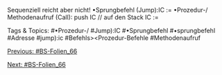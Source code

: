 Sequenziell reicht aber nicht!
•Sprungbefehl (Jump):IC :=<wert>
•Prozedur-/ Methodenaufruf (Call):
push IC // auf den Stack
IC := <Adresse des ersten Befehls><Prozedur-Befehle abarbeiten>

   Tags & Topics:
   #•Prozedur-/
   #Jump):IC
   #•Sprungbefehl
   #•sprungbefehl
   #Adresse
   #jump):ic
   #Befehls><Prozedur-Befehle
   #Methodenaufruf

[Previous: #BS-Folien_66](BS-Folien_66.md)

[Next: #BS-Folien_66](BS-Folien_66.md)